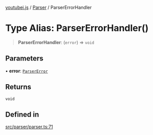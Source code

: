 [youtubei.js](../../../README.md) / [Parser](../README.md) / ParserErrorHandler

# Type Alias: ParserErrorHandler()

> **ParserErrorHandler**: (`error`) => `void`

## Parameters

• **error**: [`ParserError`](ParserError.md)

## Returns

`void`

## Defined in

[src/parser/parser.ts:71](https://github.com/LuanRT/YouTube.js/blob/fc5571629eca037af7de03f4b903da6add1f300b/src/parser/parser.ts#L71)
